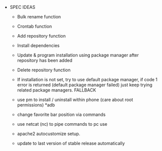 - SPEC IDEAS
	- Bulk rename function
	- Crontab function
	- Add repository function
	- Install dependencies
	- Update & program installation using package manager after repository has been added

	- Delete repository function

	- If installation is not set, try to use default package manager, if code 1 error is returned (default package manager failed) just keep trying related package managers. FALLBACK


	- use pm to install / uninstall within phone (care about root permissions) *adb

	- change favorite bar position via commands

	- use netcat (nc) to pipe commands to pc use

	- apache2 autocustomize setup.

	- update to last version of stable release automatically
